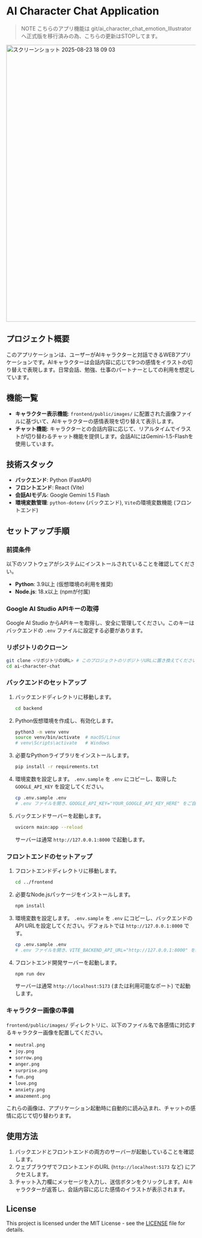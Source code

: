 # AI Character Chat Application
> NOTE
> こちらのアプリ機能は git/ai_character_chat_emotion_Illustratorへ正式版を移行済みの為、こちらの更新はSTOPしてます。

<img width="1217" height="736" alt="スクリーンショット 2025-08-23 18 09 03" src="https://github.com/user-attachments/assets/add95c4d-ac91-4d7b-952d-9f8a18881122" />

## プロジェクト概要

このアプリケーションは、ユーザーがAIキャラクターと対話できるWEBアプリケーションです。AIキャラクターは会話内容に応じて9つの感情をイラストの切り替えで表現します。日常会話、勉強、仕事のパートナーとしての利用を想定しています。

## 機能一覧

- **キャラクター表示機能**: `frontend/public/images/` に配置された画像ファイルに基づいて、AIキャラクターの感情表現を切り替えて表示します。
- **チャット機能**: キャラクターとの会話内容に応じて、リアルタイムでイラストが切り替わるチャット機能を提供します。会話AIにはGemini-1.5-Flashを使用しています。

## 技術スタック

- **バックエンド**: Python (FastAPI)
- **フロントエンド**: React (Vite)
- **会話AIモデル**: Google Gemini 1.5 Flash
- **環境変数管理**: `python-dotenv` (バックエンド), `Vite`の環境変数機能 (フロントエンド)

## セットアップ手順

### 前提条件

以下のソフトウェアがシステムにインストールされていることを確認してください。

- **Python**: 3.9以上 (仮想環境の利用を推奨)
- **Node.js**: 18.x以上 (npmが付属)

### Google AI Studio APIキーの取得

Google AI Studio からAPIキーを取得し、安全に管理してください。このキーはバックエンドの `.env` ファイルに設定する必要があります。

### リポジトリのクローン

```bash
git clone <リポジトリのURL> # このプロジェクトのリポジトリURLに置き換えてください
cd ai-character-chat
```

### バックエンドのセットアップ

1.  バックエンドディレクトリに移動します。
    ```bash
    cd backend
    ```

2.  Python仮想環境を作成し、有効化します。
    ```bash
    python3 -m venv venv
    source venv/bin/activate  # macOS/Linux
    # venv\Scripts\activate   # Windows
    ```

3.  必要なPythonライブラリをインストールします。
    ```bash
    pip install -r requirements.txt
    ```

4.  環境変数を設定します。
    `.env.sample` を `.env` にコピーし、取得した `GOOGLE_API_KEY` を設定してください。
    ```bash
    cp .env.sample .env
    # .env ファイルを開き、GOOGLE_API_KEY="YOUR_GOOGLE_API_KEY_HERE" をご自身のAPIキーに置き換えます。
    ```

5.  バックエンドサーバーを起動します。
    ```bash
    uvicorn main:app --reload
    ```
    サーバーは通常 `http://127.0.0.1:8000` で起動します。

### フロントエンドのセットアップ

1.  フロントエンドディレクトリに移動します。
    ```bash
    cd ../frontend
    ```

2.  必要なNode.jsパッケージをインストールします。
    ```bash
    npm install
    ```

3.  環境変数を設定します。
    `.env.sample` を `.env` にコピーし、バックエンドのAPI URLを設定してください。デフォルトでは `http://127.0.0.1:8000` です。
    ```bash
    cp .env.sample .env
    # .env ファイルを開き、VITE_BACKEND_API_URL="http://127.0.0.1:8000" を必要に応じて確認/変更します。
    ```

4.  フロントエンド開発サーバーを起動します。
    ```bash
    npm run dev
    ```
    サーバーは通常 `http://localhost:5173` (または利用可能なポート) で起動します。

### キャラクター画像の準備

`frontend/public/images/` ディレクトリに、以下のファイル名で各感情に対応するキャラクター画像を配置してください。

- `neutral.png`
- `joy.png`
- `sorrow.png`
- `anger.png`
- `surprise.png`
- `fun.png`
- `love.png`
- `anxiety.png`
- `amazement.png`

これらの画像は、アプリケーション起動時に自動的に読み込まれ、チャットの感情に応じて切り替わります。

## 使用方法

1.  バックエンドとフロントエンドの両方のサーバーが起動していることを確認します。
2.  ウェブブラウザでフロントエンドのURL (`http://localhost:5173` など) にアクセスします。
3.  チャット入力欄にメッセージを入力し、送信ボタンをクリックします。AIキャラクターが返答し、会話内容に応じた感情のイラストが表示されます。

## License

This project is licensed under the MIT License - see the [LICENSE](LICENSE) file for details.